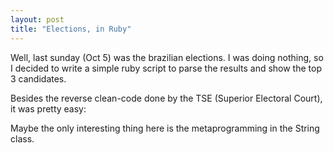 ```yaml
---
layout: post
title: "Elections, in Ruby"
---
```


Well, last sunday (Oct 5) was the brazilian elections. I was doing nothing, so
I decided to write a simple ruby script to parse the results and show the
top 3 candidates.

Besides the reverse clean-code done by the TSE (Superior Electoral Court),
it was pretty easy:

<script src="https://gist.github.com/caarlos0/88ec017ad687c883581a.js"></script>

Maybe the only interesting thing here is the metaprogramming in the String
class.
